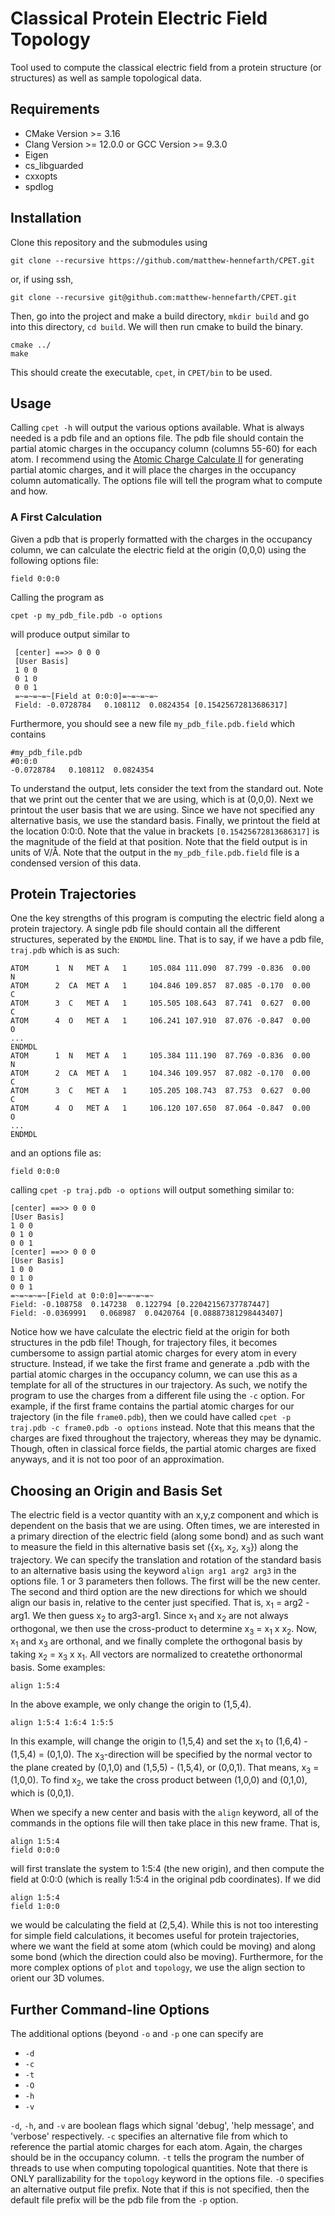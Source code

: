 # Classical Protein Electric Field Topology
Tool used to compute the classical electric field from a protein structure (or structures) as well as sample topological data.

## Requirements
- CMake Version >= 3.16
- Clang Version >= 12.0.0 or GCC Version >= 9.3.0
- Eigen
- cs_libguarded
- cxxopts
- spdlog

## Installation
Clone this repository and the submodules using

    git clone --recursive https://github.com/matthew-hennefarth/CPET.git
             
or, if using ssh,

    git clone --recursive git@github.com:matthew-hennefarth/CPET.git
     
Then, go into the project and make a build directory, `mkdir build` and go into this directory, `cd build`. We will then run cmake to build the binary.

    cmake ../
    make

This should create the executable, `cpet`, in `CPET/bin` to be used.

## Usage
Calling `cpet -h` will output the various options available. What is always needed is a pdb file and an options file. The pdb file should contain the partial atomic charges in the occupancy column (columns 55-60) for each atom. I recommend using the [Atomic Charge Calculate II](https://acc2.ncbr.muni.cz/) for generating partial atomic charges, and it will place the charges in the occupancy column automatically. The options file will tell the program what to compute and how.

### A First Calculation
Given a pdb that is properly formatted with the charges in the occupancy column, we can calculate the electric field at the origin (0,0,0) using the following options file:

    field 0:0:0
    
Calling the program as 

    cpet -p my_pdb_file.pdb -o options
   
 will produce output similar to
 
     [center] ==>> 0 0 0
     [User Basis]
     1 0 0
     0 1 0
     0 0 1
     =~=~=~=~[Field at 0:0:0]=~=~=~=~
     Field: -0.0728784   0.108112  0.0824354 [0.15425672813686317]
     
Furthermore, you should see a new file `my_pdb_file.pdb.field` which contains

    #my_pdb_file.pdb
    #0:0:0
    -0.0728784   0.108112  0.0824354

To understand the output, lets consider the text from the standard out. Note that we print out the center that we are using, which is at (0,0,0). Next we printout the user basis that we are using. Since we have not specified any alternative basis, we use the standard basis. Finally, we printout the field at the location 0:0:0. Note that the value in brackets `[0.15425672813686317]` is the magnitude of the field at that position. Note that the field output is in units of V/Å. Note that the output in the `my_pdb_file.pdb.field` file is a condensed version of this data.

## Protein Trajectories
One the key strengths of this program is computing the electric field along a protein trajectory. A single pdb file should contain all the different structures, seperated by the `ENDMDL` line. That is to say, if we have a pdb file, `traj.pdb` which is as such:

    ATOM      1  N   MET A   1     105.084 111.090  87.799 -0.836  0.00           N
    ATOM      2  CA  MET A   1     104.846 109.857  87.085 -0.170  0.00           C
    ATOM      3  C   MET A   1     105.505 108.643  87.741  0.627  0.00           C
    ATOM      4  O   MET A   1     106.241 107.910  87.076 -0.847  0.00           O
    ...
    ENDMDL
    ATOM      1  N   MET A   1     105.384 111.190  87.769 -0.836  0.00           N
    ATOM      2  CA  MET A   1     104.346 109.957  87.082 -0.170  0.00           C
    ATOM      3  C   MET A   1     105.205 108.743  87.753  0.627  0.00           C
    ATOM      4  O   MET A   1     106.120 107.650  87.064 -0.847  0.00           O
    ...
    ENDMDL

and an options file as:

    field 0:0:0

calling `cpet -p traj.pdb -o options` will output something similar to:

    [center] ==>> 0 0 0
    [User Basis]
    1 0 0
    0 1 0
    0 0 1
    [center] ==>> 0 0 0
    [User Basis]
    1 0 0
    0 1 0
    0 0 1
    =~=~=~=~[Field at 0:0:0]=~=~=~=~
    Field: -0.108758  0.147238  0.122794 [0.22042156737787447]
    Field: -0.0369991   0.068987  0.0420764 [0.08887381298443407]

Notice how we have calculate the electric field at the origin for both structures in the pdb file! Though, for trajectory files, it becomes cumbersome to assign partial atomic charges for every atom in every structure. Instead, if we take the first frame and generate a .pdb with the partial atomic charges in the occupancy column, we can use this as a template for all of the structures in our trajectory. As such, we notify the program to use the charges from a different file using the `-c` option. For example, if the first frame contains the partial atomic charges for our trajectory (in the file `frame0.pdb`), then we could have called `cpet -p traj.pdb -c frame0.pdb -o options` instead. Note that this means that the charges are fixed throughout the trajectory, whereas they may be dynamic. Though, often in classical force fields, the partial atomic charges are fixed anyways, and it is not too poor of an approximation.

## Choosing an Origin and Basis Set
The electric field is a vector quantity with an x,y,z component and which is dependent on the basis that we are using. Often times, we are interested in a primary direction of the electric field (along some bond) and as such want to measure the field in this alternative basis set ({x<sub>1</sub>, x<sub>2</sub>, x<sub>3</sub>}) along the trajectory. We can specify the translation and rotation of the standard basis to an alternative basis using the keyword `align arg1 arg2 arg3` in the options file. 1 or 3 parameters then follows. The first will be the new center. The second and third option are the new directions for which we should align our basis in, relative to the center just specified. That is, x<sub>1</sub> = arg2 - arg1. We then guess x<sub>2</sub> to arg3-arg1. Since x<sub>1</sub> and x<sub>2</sub> are not always orthogonal, we then use the cross-product to determine x<sub>3</sub> = x<sub>1</sub> x x<sub>2</sub>. Now, x<sub>1</sub> and x<sub>3</sub> are orthonal, and we finally complete the orthogonal basis by taking x<sub>2</sub> = x<sub>3</sub> x x<sub>1</sub>. All vectors are normalized to createthe orthonormal basis. Some examples:

    align 1:5:4
   
In the above example, we only change the origin to (1,5,4).
    
    align 1:5:4 1:6:4 1:5:5   

In this example, will change the origin to (1,5,4) and set the x<sub>1</sub> to (1,6,4) - (1,5,4) = (0,1,0). The x<sub>3</sub>-direction will be specified by the normal vector to the plane created by (0,1,0) and (1,5,5) - (1,5,4), or (0,0,1). That means, x<sub>3</sub> = (1,0,0). To find x<sub>2</sub>, we take the cross product between (1,0,0) and (0,1,0), which is (0,0,1). 

When we specify a new center and basis with the `align` keyword, all of the commands in the options file will then take place in this new frame. That is, 
    
    align 1:5:4
    field 0:0:0
    
will first translate the system to 1:5:4 (the new origin), and then compute the field at 0:0:0 (which is really 1:5:4 in the original pdb coordinates). If we did
    
    align 1:5:4
    field 1:0:0
    
we would be calculating the field at (2,5,4). While this is not too interesting for simple field calculations, it becomes useful for protein trajectories, where we want the field at some atom (which could be moving) and along some bond (which the direction could also be moving). Furthermore, for the more complex options of `plot` and `topology`, we use the align section to orient our 3D volumes.

## Further Command-line Options
The additional options (beyond `-o` and `-p` one can specify are
- `-d`
- `-c` 
- `-t` 
- `-O` 
- `-h` 
- `-v`

`-d`, `-h`, and `-v` are boolean flags which signal 'debug', 'help message', and 'verbose' respectively. `-c` specifies an alternative file from which to reference the partial atomic charges for each atom. Again, the charges should be in the occupancy column. `-t` tells the program the number of threads to use when computing topological quantities. Note that there is ONLY parallizability for the `topology` keyword in the options file. `-O` specifies an alternative output file prefix. Note that if this is not specified, then the default file prefix will be the pdb file from the `-p` option.
